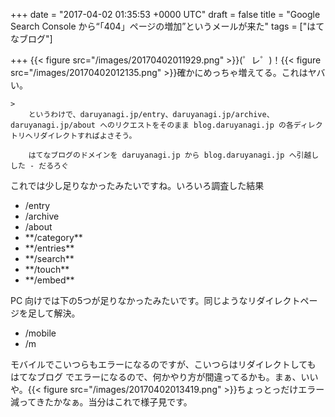 
+++
date = "2017-04-02 01:35:53 +0000 UTC"
draft = false
title = "Google Search Console から“「404」ページの増加”というメールが来た"
tags = ["はてなブログ"]

+++
{{< figure src="/images/20170402011929.png"  >}}(゜レ゜)！{{< figure src="/images/20170402012135.png"  >}}確かにめっちゃ増えてる。これはヤバい。

    >
        というわけで、daruyanagi.jp/entry、daruyanagi.jp/archive、daruyanagi.jp/about へのリクエストをそのまま blog.daruyanagi.jp の各ディレクトリへリダイレクトすればよさそう。

        はてなブログのドメインを daruyanagi.jp から blog.daruyanagi.jp へ引越しした - だるろぐ
    
これでは少し足りなかったみたいですね。いろいろ調査した結果

<ul>
<li>/entry</li>
<li>/archive</li>
<li>/about</li>
<li>**/category**</li>
<li>**/entries**</li>
<li>**/search**</li>
<li>**/touch**</li>
<li>**/embed**</li>
</ul>PC 向けでは下の5つが足りなかったみたいです。同じようなリダイレクトページを足して解決。

<ul>
<li>/mobile</li>
<li>/m</li>
</ul>モバイルでこいつらもエラーになるのですが、こいつらはリダイレクトしても はてなブログ でエラーになるので、何かやり方が間違ってるかも。まぁ、いいや。{{< figure src="/images/20170402013419.png"  >}}ちょっとっだけエラー減ってきたかなぁ。当分はこれで様子見です。


